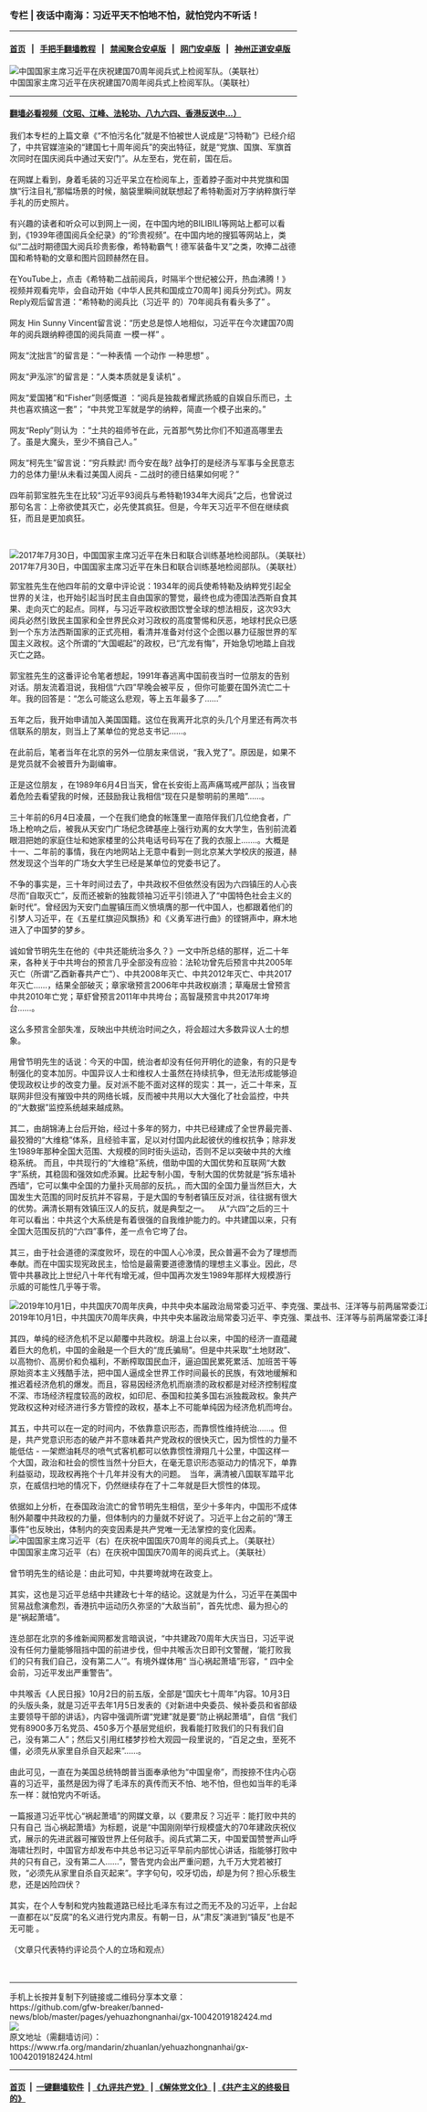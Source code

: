 ### 专栏 | 夜话中南海：习近平天不怕地不怕，就怕党内不听话！
------------------------

#### [首页](https://github.com/gfw-breaker/banned-news/blob/master/README.md) &nbsp;&nbsp;|&nbsp;&nbsp; [手把手翻墙教程](https://github.com/gfw-breaker/guides/wiki) &nbsp;&nbsp;|&nbsp;&nbsp; [禁闻聚合安卓版](https://github.com/gfw-breaker/bn-android) &nbsp;&nbsp;|&nbsp;&nbsp; [网门安卓版](https://github.com/oGate2/oGate) &nbsp;&nbsp;|&nbsp;&nbsp; [神州正道安卓版](https://github.com/SzzdOgate/update) 



<div id="headerimg">
 <img alt="中国国家主席习近平在庆祝建国70周年阅兵式上检阅军队。（美联社）" src="https://www.rfa.org/mandarin/pinglun/tengbiao/tb-10012019150037.html/AP_19274355660766.jpg/@@images/c237e428-9f1f-4284-a7ac-4935005a13d2.jpeg" title="中国国家主席习近平在庆祝建国70周年阅兵式上检阅军队。（美联社）"/>
 <div id="headerimgcontents">
  <div id="headerimgcaption">
   <span>
    中国国家主席习近平在庆祝建国70周年阅兵式上检阅军队。（美联社）
   </span>
   <!-- zoomattribute -->
  </div>
  <!-- headerimgcaption -->
 </div>
 <!-- headerimagecontents -->
</div>

<hr/>


#### [翻墙必看视频（文昭、江峰、法轮功、八九六四、香港反送中...）](https://github.com/gfw-breaker/banned-news/blob/master/pages/links.md)

<div id="storytext">
 <div>
  <div class="slot_header">
  </div>
 </div>
 <p>
  我们本专栏的上篇文章《“不怕污名化”就是不怕被世人说成是“习特勒”》已经介绍了，中共官媒渲染的“建国七十周年阅兵”的突出特征，就是“党旗、国旗、军旗首次同时在国庆阅兵中通过天安门”。从左至右，党在前，国在后。
  <br/>
  <br/>
  在网媒上看到，身着毛装的习近平呆立在检阅车上，歪着脖子面对中共党旗和国旗“行注目礼”那幅场景的时候，脑袋里瞬间就联想起了希特勒面对万字纳粹旗行举手礼的历史照片。
  <br/>
  <br/>
  有兴趣的读者和听众可以到网上一阅，在中国内地的BILIBILI等网站上都可以看到，《1939年德国阅兵全纪录》的“珍贵视频”。在中国内地的搜狐等网站上，类似“二战时期德国大阅兵珍贵影像，希特勒霸气！德军装备牛叉”之类，吹捧二战德国和希特勒的文章和图片回顾赫然在目。
  <br/>
  <br/>
  在YouTube上，点击《希特勒二战前阅兵，时隔半个世纪被公开，热血沸腾！》视频并观看完毕，会自动开始《中华人民共和国成立70周年] 阅兵分列式》。网友Reply观后留言道：“希特勒的阅兵比（习近平 的）70年阅兵有看头多了” 。
  <br/>
  <br/>
  网友 Hin Sunny Vincent留言说：“历史总是惊人地相似，习近平在今次建国70周年的阅兵跟纳粹德国的阅兵简直 一模一样” 。
  <br/>
  <br/>
  网友“沈拙言”的留言是：“一种表情 一个动作 一种思想” 。
  <br/>
  <br/>
  网友“尹泓淙”的留言是：“人类本质就是复读机” 。
  <br/>
  <br/>
  网友“爱国猪”和“Fisher”则感慨道 ：“阅兵是独裁者耀武扬威的自娱自乐而已，土共也喜欢搞这一套”； “中共党卫军就是学的纳粹，简直一个模子出来的。”
  <br/>
  <br/>
  网友“Reply”则认为 ：“土共的祖师爷在此，元首那气势比你们不知道高哪里去了。虽是大魔头，至少不搞自己人。”
  <br/>
  <br/>
  网友“柯先生”留言说：“穷兵黩武! 而今安在哉? 战争打的是经济与军事与全民意志力的总体力量!从未看过美国人阅兵 - 二战时的德日结果如何呢？”
  <br/>
  <br/>
  四年前郭宝胜先生在比较“习近平93阅兵与希特勒1934年大阅兵”之后，也曾说过那句名言：上帝欲使其灭亡，必先使其疯狂。但是，今年天习近平不但在继续疯狂，而且是更加疯狂。
 </p>
 <p>
  <br/>
  <div class="image-inline captioned" style="width:622px;">
   <div style="width:622px;">
    <img alt="2017年7月30日，中国国家主席习近平在朱日和联合训练基地检阅部队。（美联社）" src="https://www.rfa.org/mandarin/zhuanlan/junshiwujinqu/mil-05302018154522.html/201708020107.jpg" title="2017年7月30日，中国国家主席习近平在朱日和联合训练基地检阅部队。（美联社）"/>
   </div>
   <div class="image-caption">
    <span style="width:622px;">
     2017年7月30日，中国国家主席习近平在朱日和联合训练基地检阅部队。（美联社）
    </span>
    <span class="copyright">
    </span>
   </div>
  </div>
 </p>
 <p>
  郭宝胜先生在他四年前的文章中评论说：1934年的阅兵使希特勒及纳粹党引起全世界的关注，也开始引起当时民主自由国家的警觉，最终也成为德国法西斯自食其果、走向灭亡的起点。同样，与习近平政权欲图饮誉全球的想法相反，这次93大阅兵必然引致民主国家和全世界民众对习政权的高度警惕和厌恶，地球村民众已感到一个东方法西斯国家的正式亮相，看清并准备对付这个企图以暴力征服世界的军国主义政权。这个所谓的“大国崛起”的政权，已“亢龙有悔”，开始急切地踏上自戕灭亡之路。
  <br/>
  <br/>
  郭宝胜先生的这番评论令笔者想起，1991年春逃离中国前夜当时一位朋友的告别对话。朋友流着泪说，我相信“六四”早晚会被平反 ，但你可能要在国外流亡二十年。我的回答是：“怎么可能这么悲观，等上五年最多了……”
  <br/>
  <br/>
  五年之后，我开始申请加入美国国籍。这位在我离开北京的头几个月里还有两次书信联系的朋友，则当上了某单位的党总支书记……。
  <br/>
  <br/>
  在此前后，笔者当年在北京的另外一位朋友来信说，“我入党了”。原因是，如果不是党员就不会被晋升为副编审。
  <br/>
  <br/>
  正是这位朋友 ，在1989年6月4日当天，曾在长安街上高声痛骂戒严部队；当夜冒着危险去看望我的时候，还鼓励我让我相信“现在只是黎明前的黑暗”……。
  <br/>
  <br/>
  三十年前的6月4日凌晨，一个在我们绝食的帐篷里一直陪伴我们几位绝食者，广场上枪响之后，被我从天安门广场纪念碑基座上强行劝离的女大学生，告别前流着眼泪把她的家庭住址和她家楼里的公共电话号码写在了我的衣服上…….。大概是十一、二年前的事情，我在内地网站上无意中看到一则北京某大学校庆的报道，赫然发现这个当年的广场女大学生已经是某单位的党委书记了。
  <br/>
  <br/>
  不争的事实是，三十年时间过去了，中共政权不但依然没有因为六四镇压的人心丧尽而“自取灭亡”，反而还被新的独裁领袖习近平引领进入了“中国特色社会主义的新时代”。曾经因为天安门血腥镇压而义愤填膺的那一代中国人，也都跟着他们的引梦人习近平，在《五星红旗迎风飘扬》和《义勇军进行曲》的铿锵声中，麻木地进入了中国梦的梦乡。
  <br/>
  <br/>
  诚如曾节明先生在他的《中共还能统治多久？》一文中所总结的那样，近二十年来，各种关于中共垮台的预言几乎全部没有应验：法轮功曾先后预言中共2005年灭亡（所谓“乙酉新春共产亡”）、中共2008年灭亡、中共2012年灭亡、中共2017年灭亡……，结果全部破灭；章家墩预言2006年中共政权崩溃；草庵居士曾预言中共2010年亡党；草虾曾预言2011年中共垮台；高智晟预言中共2017年垮台……。
  <br/>
  <br/>
  这么多预言全部失准，反映出中共统治时间之久，将会超过大多数异议人士的想象。
  <br/>
  <br/>
  用曾节明先生的话说：今天的中国，统治者却没有任何开明化的迹象，有的只是专制强化的变本加厉。中国异议人士和维权人士虽然在持续抗争，但无法形成能够迫使现政权让步的改变力量。反对派不能不面对这样的现实：其一，近二十年来，互联网非但没有摧毁中共的网络长城，反而被中共用以大大强化了社会监控，中共的“大数据”监控系统越来越成熟。
  <br/>
  <br/>
  其二，由胡锦涛上台后开始，经过十多年的努力，中共已经建成了全世界最完善、最狡猾的“大维稳”体系，且经验丰富，足以对付国内此起彼伏的维权抗争；除非发生1989年那种全国大范围、大规模的同时街头运动，否则不足以突破中共的大维稳系统。 而且，中共现行的“大维稳”系统，借助中国的大国优势和互联网“大数字”系统，其稳固和强效如虎添翼。比起专制小国，专制大国的优势就是“拆东墙补西墙”，它可以集中全国的力量扑灭局部的反抗。，而大国的全国力量当然巨大，大国发生大范围的同时反抗并不容易，于是大国的专制者镇压反对派，往往据有很大的优势。满清长期有效镇压汉人的反抗，就是典型之一。    从“六四”之后的三十年可以看出：中共这个大系统是有着很强的自我维护能力的。中共建国以来，只有全国大范围反抗的“六四”事件，差一点令它垮了台。
  <br/>
  <br/>
  其三，由于社会道德的深度败坏，现在的中国人心冷漠，民众普遍不会为了理想而奉献。而在中国实现宪政民主，恰恰是最需要道德激情的理想主义事业。因此，尽管中共暴政比上世纪八十年代有增无减，但中国再次发生1989年那样大规模游行示威的可能性几乎等于零。
  <br/>
  <div class="image-inline captioned" style="width:1500px;">
   <div style="width:1500px;">
    <img alt="2019年10月1日，中共国庆70周年庆典，中共中央本届政治局常委习近平、李克强、栗战书、汪洋等与前两届常委江泽民、曾庆红、胡锦涛等在天安门城楼上，观看盛大阅兵。（法新社）" src="https://www.rfa.org/mandarin/yataibaodao/zhengzhi/ql1-10012019065526.html/000_1KW76D.jpg" title="2019年10月1日，中共国庆70周年庆典，中共中央本届政治局常委习近平、李克强、栗战书、汪洋等与前两届常委江泽民、曾庆红、胡锦涛等在天安门城楼上，观看盛大阅兵。（法新社）"/>
   </div>
   <div class="image-caption">
    <span style="width:1500px;">
     2019年10月1日，中共国庆70周年庆典，中共中央本届政治局常委习近平、李克强、栗战书、汪洋等与前两届常委江泽民、曾庆红、胡锦涛等在天安门城楼上，观看盛大阅兵。（法新社）
    </span>
    <span class="copyright">
    </span>
   </div>
  </div>
  <br/>
  其四，单纯的经济危机不足以颠覆中共政权。胡温上台以来，中国的经济一直蕴藏着巨大的危机，中国的金融是一个巨大的“庞氏骗局”。但是中共采取“土地财政”、以高物价、高房价和负福利，不断榨取国民血汗，逼迫国民累死累活、加班苦干等原始资本主义残酷手法，把中国人逼成全世界工作时间最长的民族，有效地缓解和推迟着经济危机的爆发。而且，容易因经济危机而崩溃的政权都是对经济控制程度不深、市场经济程度较高的政权，如印尼、泰国和拉美多国右派独裁政权。象共产党政权这种对经济进行多方管控的政权，基本上不可能单纯因为经济危机而垮台。
  <br/>
  <br/>
  其五，中共可以在一定的时间内，不依靠意识形态，而靠惯性维持统治……。但是，共产党意识形态的破产并不意味着共产党政权的很快灭亡，因为惯性的力量不能低估 - 一架燃油耗尽的喷气式客机都可以依靠惯性滑翔几十公里，中国这样一个大国，政治和社会的惯性当然十分巨大，在毫无意识形态驱动力的情况下，单靠利益驱动，现政权再拖个十几年并没有大的问题。  当年，满清被八国联军踏平北京，在威信扫地的情况下，仍然继续存在了十二年就是巨大惯性的体现。
  <br/>
  <br/>
  依据如上分析，在泰国政治流亡的曾节明先生相信，至少十多年内，中国形不成体制外颠覆中共政权的力量，但体制内的力量就不好说了。习近平上台之前的“薄王事件”也反映出，体制内的突变因素是共产党唯一无法掌控的变化因素。
  <br/>
  <div class="image-inline captioned" style="width:1560px;">
   <div style="width:1560px;">
    <img alt="中国国家主席习近平（右）在庆祝中国国庆70周年的阅兵式上。（美联社）" src="https://www.rfa.org/mandarin/pinglun/chenpokong/js-10032019104447.html/AP_19274105888255.jpg" title="中国国家主席习近平（右）在庆祝中国国庆70周年的阅兵式上。（美联社）"/>
   </div>
   <div class="image-caption">
    <span style="width:1560px;">
     中国国家主席习近平（右）在庆祝中国国庆70周年的阅兵式上。（美联社）
    </span>
    <span class="copyright">
    </span>
   </div>
  </div>
  <br/>
  曾节明先生的结论是：由此可知，中共要垮就垮在政变上。
  <br/>
  <br/>
  其实，这也是习近平总结中共建政七十年的结论。这就是为什么，习近平在美国中贸易战愈演愈烈，香港抗中运动历久弥坚的“大敌当前”，首先忧虑、最为担心的是“祸起萧墙”。
  <br/>
  <br/>
  连总部在北京的多维新闻网都发言暗讽说，“中共建政70周年大庆当日，习近平说没有任何力量能够阻挡中国的前进步伐，但中共喉舌次日即刊文警醒，‘能打败我们的只有我们自己，没有第二人’”。有境外媒体用“ 当心祸起萧墙”形容，“ 四中全会前，习近平发出严重警告”。
  <br/>
  <br/>
  中共喉舌《人民日报》10月2日的前五版，全部是“国庆七十周年”内容。10月3日的头版头条，就是习近平去年1月5日发表的《对新进中央委员、候补委员和省部级主要领导干部的讲话》，内容中强调所谓“党建”就是要“防止祸起萧墙”，自信 “我们党有8900多万名党员、450多万个基层党组织，我看能打败我们的只有我们自己，没有第二人”；然后又引用红楼梦抄检大观园一段里说的，“百足之虫，至死不僵，必须先从家里自杀自灭起来”……。
  <br/>
  <br/>
  由此可见，一直在为美国总统特朗普当面奉承他为“中国皇帝”，而按捺不住内心窃喜的习近平，虽然是因为得了毛泽东的真传而天不怕、地不怕，但也如当年的毛泽东一样：就怕党内不听话。
  <br/>
  <br/>
  一篇报道习近平忧心“祸起萧墙”的网媒文章，以《要肃反？习近平：能打败中共的只有自己 当心祸起萧墙》为标题，说是“中国刚刚举行规模盛大的70年建政庆祝仪式，展示的先进武器可摧毁世界上任何敌手。阅兵式第二天，中国爱国赞誉声山呼海啸壮烈时，中国官方却发布中共总书记习近平早前内部忧心讲话，指能够打败中共的只有自己，没有第二人……”，警告党内会出严重问题，九千万大党若被打败，“必须先从家里自杀自灭起来”。字字句句，咬牙切齿，却是为何？担心乐极生悲，还是凶险四伏？
  <br/>
  <br/>
  其实，在个人专制和党内独裁道路已经比毛泽东有过之而无不及的习近平，上台起一直都在以“反腐”的名义进行党内肃反。有朝一日，从“肃反”演进到“镇反”也是不无可能 。
  <br/>
  <br/>
  （文章只代表特约评论员个人的立场和观点）
  <br/>
  <br/>
  <br/>
 </p>
</div>

<hr/>
手机上长按并复制下列链接或二维码分享本文章：<br/>
https://github.com/gfw-breaker/banned-news/blob/master/pages/yehuazhongnanhai/gx-10042019182424.md <br/>
<a href='https://github.com/gfw-breaker/banned-news/blob/master/pages/yehuazhongnanhai/gx-10042019182424.md'><img src='https://github.com/gfw-breaker/banned-news/blob/master/pages/yehuazhongnanhai/gx-10042019182424.md.png'/></a> <br/>
原文地址（需翻墙访问）：https://www.rfa.org/mandarin/zhuanlan/yehuazhongnanhai/gx-10042019182424.html


------------------------
#### [首页](https://github.com/gfw-breaker/banned-news/blob/master/README.md) &nbsp;|&nbsp; [一键翻墙软件](https://github.com/gfw-breaker/nogfw/blob/master/README.md) &nbsp;| [《九评共产党》](https://github.com/gfw-breaker/9ping.md/blob/master/README.md#九评之一评共产党是什么) | [《解体党文化》](https://github.com/gfw-breaker/jtdwh.md/blob/master/README.md) | [《共产主义的终极目的》](https://github.com/gfw-breaker/gczydzjmd.md/blob/master/README.md)


<img src='http://gfw-breaker.win/banned-news/pages/yehuazhongnanhai/gx-10042019182424.md' width='0px' height='0px'/>